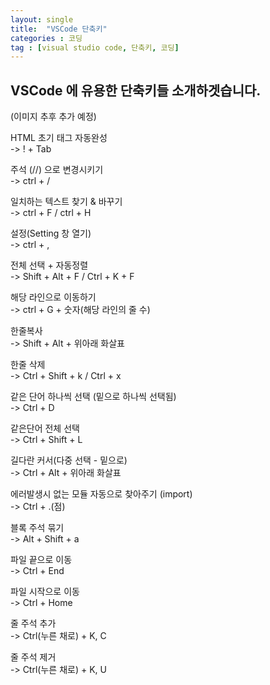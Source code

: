```yaml
---
layout: single
title:  "VSCode 단축키"
categories : 코딩
tag : [visual studio code, 단축키, 코딩]
---
```



## VSCode 에 유용한 단축키들 소개하겟습니다.
(이미지 추후 추가 예정)

HTML 초기 태그 자동완성
<br> -> ! + Tab

주석 (//) 으로 변경시키기
<br> -> ctrl + / 

일치하는 텍스트 찾기 & 바꾸기
<br> -> ctrl + F / ctrl + H

설정(Setting 창 열기)
<br> -> ctrl + ,

전체 선택 + 자동정렬
<br> -> Shift + Alt + F / Ctrl + K + F 

해당 라인으로 이동하기
<br> -> ctrl + G + 숫자(해당 라인의 줄 수)

한줄복사
<br> -> Shift + Alt + 위아래 화살표

한줄 삭제
<br> -> Ctrl + Shift + k / Ctrl + x

같은 단어 하나씩 선택 (밑으로 하나씩 선택됨)
<br> -> Ctrl + D

같은단어 전체 선택
<br> -> Ctrl + Shift + L

길다란 커서(다중 선택 - 밑으로)
<br> -> Ctrl + Alt + 위아래 화살표

에러발생시 없는 모듈 자동으로 찾아주기 (import)
<br> -> Ctrl + .(점)

블록 주석 묶기
<br> -> Alt + Shift + a

파일 끝으로 이동
<br> -> Ctrl + End

파일 시작으로 이동
<br> -> Ctrl + Home

줄 주석 추가
<br> -> Ctrl(누른 채로) + K, C

줄 주석 제거
<br> -> Ctrl(누른 채로) + K, U